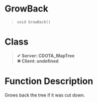 # GrowBack
> `void GrowBack()`
# Class
> __✔ Server: CDOTA_MapTree__  
> __✖ Client: undefined__  
# Function Description
Grows back the tree if it was cut down.
